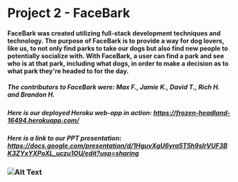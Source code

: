 # Project 2 - FaceBark

#### FaceBark was created utilizing full-stack development techniques and technology. The purpose of FaceBark is to provide a way for dog lovers, like us, to not only find parks to take our dogs but also find new people to potentially socialize with. With FaceBark, a user can find a park and see who is at that park, including what dogs, in order to make a decision as to what park they're headed to for the day.

##### The contributors to FaceBark were: Max F., Jamie K., David T., Rich H. and Brandon H.

##### Here is our deployed Heroku web-app in action: https://frozen-headland-16494.herokuapp.com/

##### Here is a link to our PPT presentation: https://docs.google.com/presentation/d/1HguvXgU6yra5T5h9sIrVUF3BK3ZYxYXPoXL_uczu1OU/edit?usp=sharing

### ![Alt Text](https://img.buzzfeed.com/buzzfeed-static/static/2015-05/12/15/enhanced/webdr03/anigif_enhanced-9135-1431460527-2.gif)
